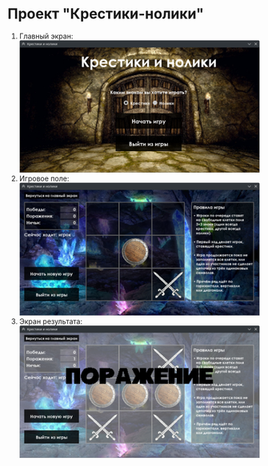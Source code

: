 # Проект "Крестики-нолики"

1. Главный экран:
   ![Главный экран](./src/readme_img/Главный_экран.png)
2. Игровое поле:
   ![Игровое поле](./src/readme_img/Игровое_поле.png)
3. Экран результата:
   ![Экран результата](./src/readme_img/Результат.png)
